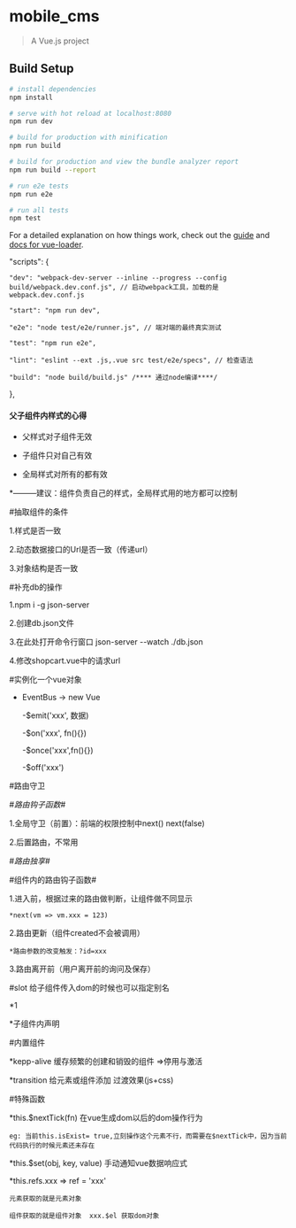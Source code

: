 # mobile_cms

> A Vue.js project

## Build Setup

``` bash
# install dependencies
npm install

# serve with hot reload at localhost:8080
npm run dev

# build for production with minification
npm run build

# build for production and view the bundle analyzer report
npm run build --report

# run e2e tests
npm run e2e

# run all tests
npm test
```

For a detailed explanation on how things work, check out the [guide](http://vuejs-templates.github.io/webpack/) and [docs for vue-loader](http://vuejs.github.io/vue-loader).

  "scripts": {
  
    "dev": "webpack-dev-server --inline --progress --config build/webpack.dev.conf.js", // 启动webpack工具，加载的是webpack.dev.conf.js
    
    "start": "npm run dev",
    
    "e2e": "node test/e2e/runner.js", // 端对端的最终真实测试
    
    "test": "npm run e2e",
    
    "lint": "eslint --ext .js,.vue src test/e2e/specs", // 检查语法
    
    "build": "node build/build.js" /**** 通过node编译****/
    
  },
#### 父子组件内样式的心得

* 父样式对子组件无效

* 子组件只对自己有效

* 全局样式对所有的都有效

*———建议：组件负责自己的样式，全局样式用的地方都可以控制

#抽取组件的条件

1.样式是否一致

2.动态数据接口的Url是否一致（传递url）

3.对象结构是否一致

#补充db的操作

1.npm i -g json-server

2.创建db.json文件

3.在此处打开命令行窗口 json-server --watch ./db.json

4.修改shopcart.vue中的请求url

#实例化一个vue对象

* EventBus -> new Vue

  -$emit('xxx', 数据)
  
  -$on('xxx', fn(){})
  
  -$once('xxx',fn(){})
  
  -$off('xxx')
  
#路由守卫

  #*路由钩子函数*#
  
  1.全局守卫（前置）：前端的权限控制中next() next(false)
  
  2.后置路由，不常用
  
  #*路由独享*#
  
  #组件内的路由钩子函数#
  
  1.进入前，根据过来的路由做判断，让组件做不同显示
  
    *next(vm => vm.xxx = 123)
    
  2.路由更新（组件created不会被调用）
  
    *路由参数的改变触发：?id=xxx
    
  3.路由离开前（用户离开前的询问及保存）
  
#slot 给子组件传入dom的时候也可以指定别名

  *<span slot="xx">1</span>
  
  *子组件内声明 <slot name="xx"></slot>
  
#内置组件

  *kepp-alive 缓存频繁的创建和销毁的组件 =>停用与激活
  
  *transition 给元素或组件添加 过渡效果(js+css)
  
#特殊函数

  *this.$nextTick(fn) 在vue生成dom以后的dom操作行为
  
    eg: 当前this.isExist= true,立刻操作这个元素不行，而需要在$nextTick中，因为当前代码执行的时候元素还未存在
    
  *this.$set(obj, key, value) 手动通知vue数据响应式
  
  *this.refs.xxx => ref = 'xxx'
  
    元素获取的就是元素对象
    
    组件获取的就是组件对象  xxx.$el 获取dom对象
    
